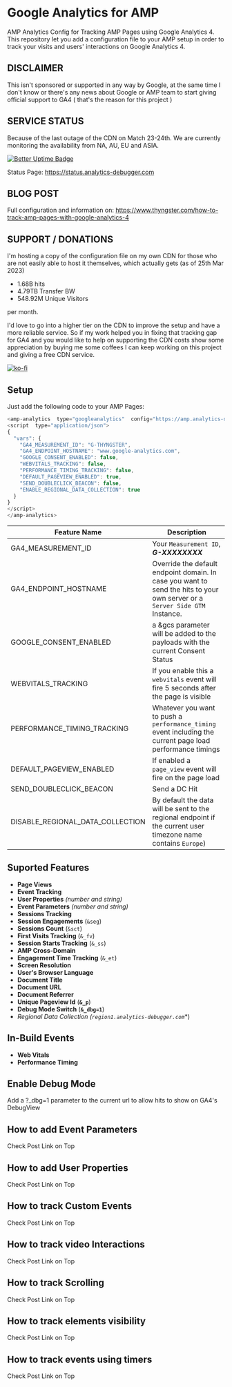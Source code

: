 # Google Analytics for AMP
AMP Analytics Config for Tracking AMP Pages using Google Analytics 4. This repository let you add a configuration file to your AMP setup in order to track your visits and users' interactions on Google Analytics 4.

## DISCLAIMER
This isn't sponsored or supported in any way by Google, at the same time I don't know or there's any news about Google or AMP team to start giving official support to GA4 ( that's the reason for this project )

## SERVICE STATUS
Because of the last outage of the CDN on Match 23-24th. We are currently monitoring the availability from NA, AU, EU and ASIA. 

[![Better Uptime Badge](https://betteruptime.com/status-badges/v1/monitor/nz4k.svg)](https://betteruptime.com/?utm_source=status_badge)

Status Page: https://status.analytics-debugger.com

## BLOG POST 

Full configuration and information on:
https://www.thyngster.com/how-to-track-amp-pages-with-google-analytics-4

## SUPPORT / DONATIONS

I'm hosting a copy of the configuration file on my own CDN for those who are not easily able to host it themselves, which actually gets (as of 25th Mar 2023)

- 1.68B hits
- 4.79TB Transfer BW
- 548.92M Unique Visitors

per month.

 
I'd love to go into a higher tier on the CDN to improve the setup and have a more reliable service. So if my work helped you in fixing that tracking gap for GA4 and you would like to help on supporting the CDN costs show some appreciation by buying me some coffees I can keep working on this project and giving a free CDN service.
    
[![ko-fi](https://ko-fi.com/img/githubbutton_sm.svg)](https://ko-fi.com/Q5Q225ZVD)

  
## Setup
Just add the following code to your AMP Pages:


```javascript
<amp-analytics  type="googleanalytics"  config="https://amp.analytics-debugger.com/ga4.json"  data-credentials="include">
<script  type="application/json">
{
  "vars": {
    "GA4_MEASUREMENT_ID": "G-THYNGSTER",
    "GA4_ENDPOINT_HOSTNAME": "www.google-analytics.com",
    "GOOGLE_CONSENT_ENABLED": false,
    "WEBVITALS_TRACKING": false,
    "PERFORMANCE_TIMING_TRACKING": false,
    "DEFAULT_PAGEVIEW_ENABLED": true,
    "SEND_DOUBLECLICK_BEACON": false,
    "ENABLE_REGIONAL_DATA_COLLECTION": true
  }
}
</script>
</amp-analytics>

```
 

|Feature Name|Description|
|--|--|
|GA4_MEASUREMENT_ID|Your `Measurement ID`, _**G-XXXXXXXX**_|
|GA4_ENDPOINT_HOSTNAME|Override the default endpoint domain. In case you want to send the hits to your own server or a `Server Side GTM` Instance.|
|GOOGLE_CONSENT_ENABLED|a &gcs parameter will be added to the payloads with the current Consent Status|
|WEBVITALS_TRACKING|If you enable this a `webvitals` event will fire 5 seconds after the page is visible|
|PERFORMANCE_TIMING_TRACKING|Whatever you want to push a `performance_timing` event including the current page load performance timings|
|DEFAULT_PAGEVIEW_ENABLED|If enabled a `page_view` event will fire on the page load|
|SEND_DOUBLECLICK_BEACON|Send a DC Hit|
|DISABLE_REGIONAL_DATA_COLLECTION|By default the data will be sent to the regional endpoint if the current user timezone name contains `Europe`)|  

## Suported Features

-  **Page Views**
-  **Event Tracking**
-  **User Properties**  _(number and string)_
-  **Event Parameters**  _(number and string)_
-  **Sessions Tracking**
-  **Session Engagements** (`&seg`)
-  **Sessions Count** (`&sct`)
-  **First Visits Tracking** (`&_fv`)
-  **Session Starts Tracking** (`&_ss`)
-  **AMP Cross-Domain**
-  **Engagement Time Tracking** (`&_et`)
-  **Screen Resolution**
-  **User's Browser Language**
-  **Document Title**
-  **Document URL**
-  **Document Referrer**
-  **Unique Pageview Id** (**`&_p`**)
-  **Debug Mode Switch** (**`&_dbg=1`**)
-  **Regional Data Collection* (**`region1.analytics-debugger.com`**)  

## In-Build Events

-  **Web Vitals**
-  **Performance Timing** 

## Enable Debug Mode
Add a ?_dbg=1 parameter to the current url to allow hits to show on GA4's DebugView

## How to add Event Parameters
Check Post Link on Top

## How to add User Properties
Check Post Link on Top  

## How to track Custom Events
Check Post Link on Top 

## How to track video Interactions
Check Post Link on Top 

## How to track Scrolling
Check Post Link on Top  

## How to track elements visibility
Check Post Link on Top  

## How to track events using timers
Check Post Link on Top
